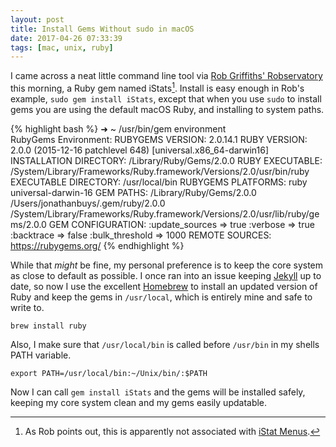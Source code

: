 ```yaml
---
layout: post
title: Install Gems Without sudo in macOS
date: 2017-04-26 07:33:39
tags: [mac, unix, ruby]
---
```


I came across a neat little command line tool via [Rob Griffiths' Robservatory][1] this morning, a Ruby gem named iStats[^1]. Install is easy enough in Rob's example, `sudo gem install iStats`, except that when you use `sudo` to install gems you are using the default macOS Ruby, and installing to system paths. 

{% highlight bash %}
➜  ~ /usr/bin/gem environment                            
RubyGems Environment:
RUBYGEMS VERSION: 2.0.14.1
RUBY VERSION: 2.0.0 (2015-12-16 patchlevel 648) [universal.x86_64-darwin16]
INSTALLATION DIRECTORY: /Library/Ruby/Gems/2.0.0
RUBY EXECUTABLE: /System/Library/Frameworks/Ruby.framework/Versions/2.0/usr/bin/ruby
EXECUTABLE DIRECTORY: /usr/local/bin
RUBYGEMS PLATFORMS:
    ruby
    universal-darwin-16
GEM PATHS:
    /Library/Ruby/Gems/2.0.0
    /Users/jonathanbuys/.gem/ruby/2.0.0
    /System/Library/Frameworks/Ruby.framework/Versions/2.0/usr/lib/ruby/gems/2.0.0
GEM CONFIGURATION:
    :update_sources => true
    :verbose => true
    :backtrace => false
    :bulk_threshold => 1000
REMOTE SOURCES:
    https://rubygems.org/
{% endhighlight %}

While that *might* be fine, my personal preference is to keep the core system as close to default as possible. I once ran into an issue keeping [Jekyll][3] up to date,  so now I use the excellent [Homebrew][4] to install an updated version of Ruby and keep the gems in `/usr/local`, which is entirely mine and safe to write to. 

`brew install ruby`

Also, I make sure that `/usr/local/bin` is called before `/usr/bin` in my shells PATH variable.

`export PATH=/usr/local/bin:~/Unix/bin/:$PATH`

Now I can call `gem install iStats` and the gems will be installed safely, keeping my core system clean and my gems easily updatable. 

[^1]:	As Rob points out, this is apparently not associated with [iStat Menus][2].

[1]:	https://robservatory.com/see-sensor-stats-in-terminal/
[2]:	https://bjango.com/mac/istatmenus/
[3]:	https://jekyllrb.com
[4]:	https://brew.sh
